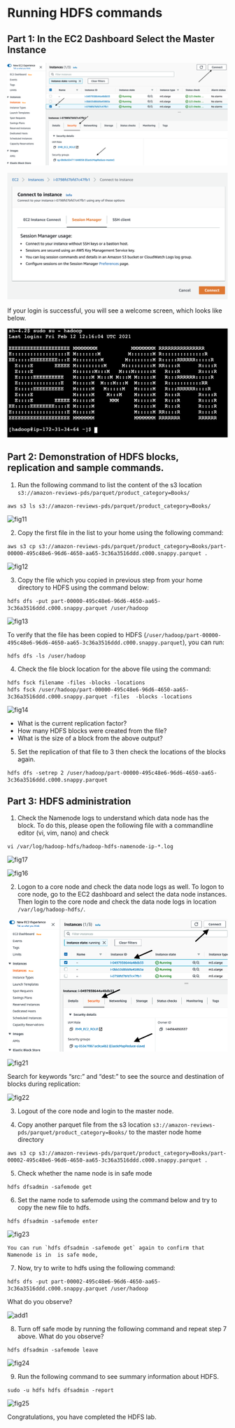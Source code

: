 # Running HDFS commands

## Part 1: In the EC2 Dashboard Select the Master Instance

  ![fig11](./resources/Connect.png)

  ![fig11](./resources/SSM.png)


If your login is successful, you will see a welcome screen, which looks like below.

![fig12](./resources/Login.png)



## Part 2: Demonstration of HDFS blocks, replication and sample commands.

1. Run the following command to list the content of the s3 location `s3://amazon-reviews-pds/parquet/product_category=Books/`
  ```
  aws s3 ls s3://amazon-reviews-pds/parquet/product_category=Books/
  ```
  
  ![fig11](./resources/fig11.PNG)

2. Copy the first file in the list to your home using the following command:
  ```
  aws s3 cp s3://amazon-reviews-pds/parquet/product_category=Books/part-00000-495c48e6-96d6-4650-aa65-3c36a3516ddd.c000.snappy.parquet .
  ```
  ![fig12](./resources/fig12.PNG)

3. Copy the file which you copied in  previous step from your home directory to HDFS using the command below:
  ```
  hdfs dfs -put part-00000-495c48e6-96d6-4650-aa65-3c36a3516ddd.c000.snappy.parquet /user/hadoop
  
  ```
  ![fig13](./resources/fig13.PNG)

  To verify that the file has been copied to HDFS (`/user/hadoop/part-00000-495c48e6-96d6-4650-aa65-3c36a3516ddd.c000.snappy.parquet`), you can run:
  ```
  hdfs dfs -ls /user/hadoop
  ```

4. Check the file block location for the above file using the command:
  ```
  hdfs fsck filename -files -blocks -locations
  hdfs fsck /user/hadoop/part-00000-495c48e6-96d6-4650-aa65-3c36a3516ddd.c000.snappy.parquet -files  -blocks -locations
  ```
  ![fig14](./resources/fig14.PNG)

  * What is the current replication factor?      
  * How many HDFS blocks were created from the file?
  * What is the size of a block from the above output?      

5. Set the replication of that file to 3 then check the locations of the blocks again.
  ```
  hdfs dfs -setrep 2 /user/hadoop/part-00000-495c48e6-96d6-4650-aa65-3c36a3516ddd.c000.snappy.parquet
  ```

## Part 3: HDFS administration

1. Check the Namenode logs to understand which data node has the block. To do this, please open the following file with a commandline editor (vi, vim, nano) and check
  ```
  vi /var/log/hadoop-hdfs/hadoop-hdfs-namenode-ip-*.log
  ```
  ![fig17](./resources/fig17.PNG)

  ![fig16](./resources/fig16.PNG)    

2. Logon to a core node and check the data node logs as well. To logon to core node, go to the EC2 dashboard and select the data node instances. Then login to the core node and check the data node logs in location `/var/log/hadoop-hdfs/`.

  ![fig18](./resources/CoreNodes.png)

  ![fig21](./resources/fig21.PNG)

  Search for keywords “src:” and “dest:” to see the source and destination of blocks during replication:

  ![fig22](./resources/fig22.PNG)

3. Logout of the core node and login to the master node.

4. Copy another parquet file from the s3 location `s3://amazon-reviews-pds/parquet/product_category=Books/` to the master node home directory
  ```
  aws s3 cp s3://amazon-reviews-pds/parquet/product_category=Books/part-00002-495c48e6-96d6-4650-aa65-3c36a3516ddd.c000.snappy.parquet .
  ```

5. Check whether the name node is in safe mode
  ```
  hdfs dfsadmin -safemode get
  ```

6. Set the name node to safemode  using the command below and try to copy the new file to hdfs.
  ```
  hdfs dfsadmin -safemode enter
  ```
  ![fig23](./resources/fig23.PNG)

    You can run `hdfs dfsadmin -safemode get` again to confirm that Namenode is in  is safe mode,

7. Now, try to write to hdfs using the following command:
  ```
  hdfs dfs -put part-00002-495c48e6-96d6-4650-aa65-3c36a3516ddd.c000.snappy.parquet /user/hadoop
  ```

  What do you observe?

  ![add1](./resources/add1.PNG)

8.  Turn off safe mode by running the following command and repeat step 7 above. What do you observe?
  ```
  hdfs dfsadmin -safemode leave
  ```
  ![fig24](./resources/fig24.PNG)

9. Run the following command to see summary information about HDFS.
  ```
  sudo -u hdfs hdfs dfsadmin -report
  ```
  ![fig25](./resources/fig25.PNG)

Congratulations, you have completed the HDFS lab.
